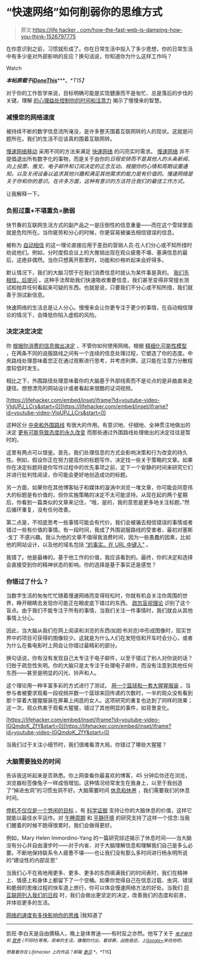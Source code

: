 # “快速网络”如何削弱你的思维方式

> 原文:[https://life hacker . com/how-the-fast-web-is-damping-how-you-think-1526797775](https://lifehacker.com/how-the-fast-web-is-impairing-how-you-think-1526797775)

在你意识到之前，习惯就形成了。你在日常生活中投入了多少思想，你的日常生活中有多少是对外部影响的反应？换句话说，你知道你为什么这样工作吗？

Watch

***本帖原载于***[***iDoneThis***](http://blog.idonethis.com/post/76204409238/how-fast-web-is-impairing-how-you-think)***。**T15】*

对于你的工作哲学来说，目标明确可能是实现健康而不是匆忙、总是落后的步伐的关键。理解 [的心理益处控制你的时间和注意力](http://blog.idonethis.com/post/65984423180/3-part-recipe-for-boosting-productivity) 揭示了慢慢来的智慧。

### 减慢您的网络速度

被持续不断的数字信息流所淹没，是许多整天围着互联网转的人的现状。这就是问题所在。我们的生活不应该真的围着互联网转。

[慢速网络移动](http://blog.idonethis.com/post/21267449208/the-slow-web-movement) 采用不同的方法来满足 [快速网络](http://jackcheng.com/the-slow-web) 的闪亮实时需求。 [慢速网络](http://idonethis.com/about/slow-web/) 并不提倡退出所有数字化的事物，而是关于由你的*日程安排而不是其他人的头条新闻、向上投票、推文、电子邮件和订阅决定的正念互动。根据你的心情和周期设置通知，以及关闭设备以追求其他兴趣和满足其他需求的能力是有价值的。慢速网络是关于你和你的意识。在许多方面，这种有意识的方法符合我们的最佳工作方式。*

让我解释一下。

### 负担过重+不堪重负=脆弱

快节奏的互联网生活方式的副产品之一是压倒性的信息重量——而在这个雪球里面就是危险所在。当你疲劳和分心的时候，你更容易被骗去相信错误的信息。

被称为 [自动相信](http://changingminds.org/explanations/theories/automatic_believing.htm) 的这一理论直接应用于差劲的营销人员:在人们分心或不知所措时劝说他们。例如，分时度假会议上的大推销出现在观众疲惫不堪、塞满信息的最后，这绝非偶然。当你只想离开那里时，功能和价格听起来会好得多。

默认情况下，我们的大脑习惯于在我们消费信息时就认为某件事是真的。 [我们先相信，后提问](http://www.spring.org.uk/2009/09/why-you-cant-help-believing-everything-you-read.php) 。这种手法帮助我们快速吸收重要信息，我们甚至变得非常擅长测试和抛弃任何看起来可疑的东西。也就是说，只要我们不分心或不知所措，我们就善于测试新信息。

快速网络的生活总是让人分心。慢慢来会让你更专注于更少的事情，在自动相信理论的情况下，会降低你陷入虚假的风险。

### 决定决定决定

你 [根据你消费的信息做出决定](https://lifehacker.com/four-tricks-to-help-you-make-any-difficult-decision-987762341) ，不管你如何使用网络。根据 [精细化可能性模型](http://en.wikipedia.org/wiki/Elaboration_likelihood_model) ，在两条不同的说服路线之间有一个连续的信息处理过程，它塑造了你的态度。中央路线处理意味着您正在通过观察进行思考，并考虑利弊。这只能在注意力分散程度较低时发生。

相比之下，外围路径处理意味着你的大脑基于外部线索而不是论点的是非曲直来走捷径。想想漂亮的网站设计或者看起来很酷的证词视频。

 [https://lifehacker.com/embed/inset/iframe?id=youtube-video-VlqUPJ_LCrs&start=0](https://lifehacker.com/embed/inset/iframe?id=youtube-video-VlqUPJ_LCrs&start=0) 

这种区分 [中央和外围路线](http://www.utwente.nl/cw/theorieenoverzicht/Theory%20clusters/Health%20Communication/Elaboration_Likelihood_Model/) 有很大的作用。有意识地、仔细地、全神贯注地做出的决定 [更有可能导致态度的永久改变](http://changingminds.org/explanations/theories/elaboration_likelihood.htm) 而那些通过外围路线处理做出的决定往往是暂时的。

这里有两点可以借鉴。首先，我们处理信息的方式会影响决策和行为改变的持久性。例如，假设你正在努力提高你的标题写作，决定找一些关于策略的文章。如果你在决定标题将是你写作过程中的优先事项之前，定下一个安静的时间来研究它们并进行批判性阅读，你可能会更好地创造成功的标题。

另一方面，如果你在其他博客帖子和媒体的漩涡中浏览一堆文章，你可能会同意伟大的标题是有价值的，但你实施策略的决定不太可能坚持。从现在起的两个星期后，你看到一篇类似的文章来记住，“哦，是的，我的意思是更多地关注标题，”然后循环重复，没有任何改善。

第二点是，不彻底思考一些事情可能会有代价。我们会被骗去相信错误的事情或者错过一些有价值的事情。有一段时间，我成了外围说服路线的受害者，最初对塞斯·戈丁 不感兴趣。我认为他的文章不值得我浪费时间，因为一些愚蠢的因素，比如他的网站设计，以及他的域名包括 [”的事实。在 URL 中键入"](http://sethgodin.typepad.com/) 。

我错了。他是最棒的。基于他工作的价值，我应该看到的。最终，你的决定和选择会直接受到你的精神状态的影响。你的选择是基于事实还是感觉？

### 你错过了什么？

当数字生活的匆匆忙忙随着慢速网络而变得轻松时，你就有机会关注你周围的世界，睁开眼睛去发现你可能正在眼皮底下错过的东西。 [疏忽盲视理论](http://blog.idonethis.com/post/41278960382/are-you-checking-your-attentions-blind-spots) 识别了这个盲点。由于我们不能专注于所有的事情，当我们关注一件事情时，我们就会从其他事情上分心。

因此，当大脑从我们在网上阅读和浏览的东西(如脸书浏览)中形成图像时，现实世界中的项目可获得的图像较少。这就是为什么人们在发短信和开车时会分心，或者为什么在看电影时上网会让你错过最精彩的部分。

换句话说，你有没有发现自己太专注于电子邮件，以至于错过了别人对你说的话？归咎于疏忽性失明。你的大脑只是太专注于处理电子邮件，而没有注意到其他任何东西——甚至是明显的闪光、铃声和人。

这个理论用一种丰富多彩的方式进行了测试， [用一个篮球和一套大猩猩服装](http://www.smithsonianmag.com/science-nature/but-did-you-see-the-gorilla-the-problem-with-inattentional-blindness-17339778/) 。当参与者被要求观看一段视频并数一个篮球来回传递的次数时，一半的观众没有看到那个穿着大猩猩服装在屏幕上闲逛的女人。这项研究的重复也达到了同样的效果；这一次，观众热衷于观看大猩猩，错过了其他明显的事件，如背景变化。

 [https://lifehacker.com/embed/inset/iframe?id=youtube-video-IGQmdoK_ZfY&start=0](https://lifehacker.com/embed/inset/iframe?id=youtube-video-IGQmdoK_ZfY&start=0) 

当我们过于关注小细节时，我们很难看清大局。你错过了哪些大猩猩？

### 大脑需要独处的时间

告诉我这听起来是否熟悉。你上网查看你最喜欢的博客，45 分钟后你还在浏览，浏览器标签像兔子一样成倍增加。这种情况经常发生在我身上，以至于我创造了“掉进虫洞”的习惯虫洞不好。大脑需要时间 [休息和休养](http://blog.idonethis.com/post/33892676864/science-of-better-energy-management) ，我们需要我们的休息时间。

[停机不仅仅是一个悠闲的目标](http://www.scientificamerican.com/article/mental-downtime/) 。有 [科学证据](https://lifehacker.com/what-happens-to-the-brain-when-you-meditate-and-how-it-1202533314) 支持让你的大脑休息的价值，这样它就能以最佳水平运作。对 [午睡](http://www.journalsleep.org/ViewAbstract.aspx?pid=26415)[周期](http://blog.idonethis.com/post/65984423180/3-part-recipe-for-boosting-productivity) 和 [平静环境](http://www.umich.edu/~jlabpsyc/pdf/2008_2.pdf) 的研究支持了这样一个信念:当我们醒着的时候不跑得很累时，我们会做得更好。

例如，Mary Helen Immordino-Yang 的一篇研究综述揭示了休息时间——当大脑没有分心并自由漫步时——对于内省、对于大脑理解信息和理解我们自己是多么必要。不断地保持联系令人疲惫不堪——也让我们没有那么多时间进行杨永明所说的“建设性的内部反思”

当我们心不在焉地用更多、更多、更多的东西填满我们的时间表时，我们在精神上、情感上和身体上都留下了一个空桶。如果你觉得自己在信息过载、虫洞、错误和脆弱的思维过程的快车道上旅行，你可以体会慢速网络方法的好处。当我们 [将互联网列入我们的日程](http://blog.idonethis.com/post/65984423180/3-part-recipe-for-boosting-productivity) 时，我们会做出更坚定的决定，改善我们的态度和前景，并体验更多的生活。

[网络的速度有多快影响你的思维](http://blog.idonethis.com/post/76204409238/how-fast-web-is-impairing-how-you-think) |我知道了

* * *

凯旺·李白天是自由撰稿人，晚上是体育迷——有时反之亦然。他写了关于 [<small>*电子邮件*</small>](http://www.sendsmarter.co/) <small>*和*</small> [<small>*营养*</small>](http://www.theaimcompanies.com/) <small>*(不同时)等等。简单的生活，慷慨的付出，看球赛，战胜癌症。上*</small>[<small>*Google+*</small>](https://plus.google.com/u/0/103762782117013529380/?rel=author)<small>*来找他吧。*</small>

<small>*想看看你在 Lifehacker 上的作品？邮箱*</small> [<small>*泰莎*</small>](https://mail.google.com/mail/?view=cm&fs=1&tf=1&to=tessa@lifehacker.com) <small>*。*T15】</small>